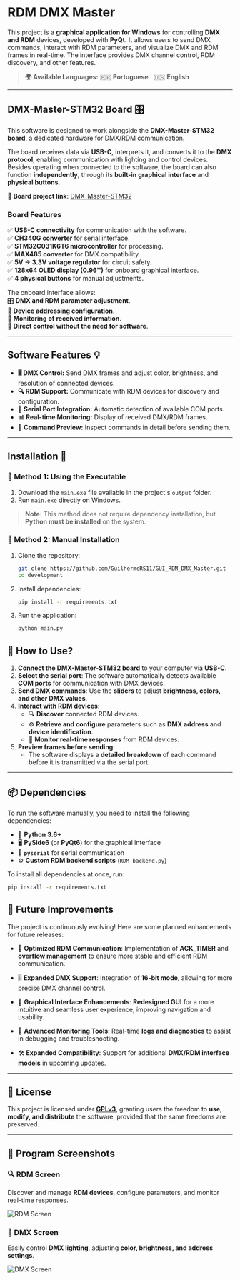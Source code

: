 # RDM DMX Master

This project is a **graphical application for Windows** for controlling **DMX and RDM** devices, developed with **PyQt**. It allows users to send DMX commands, interact with RDM parameters, and visualize DMX and RDM frames in real-time. The interface provides DMX channel control, RDM discovery, and other features.

> **🌍 Available Languages:** 🇧🇷 **Portuguese** | 🇺🇸 **English**

---

## **DMX-Master-STM32 Board** 🎛️  

This software is designed to work alongside the **DMX-Master-STM32 board**, a dedicated hardware for DMX/RDM communication.

The board receives data via **USB-C**, interprets it, and converts it to the **DMX protocol**, enabling communication with lighting and control devices. Besides operating when connected to the software, the board can also function **independently**, through its **built-in graphical interface** and **physical buttons**.

🔗 **Board project link**: [DMX-Master-STM32](https://github.com/GuilhermeRS11/DMX_Master_STM32)

### **Board Features**  
✅ **USB-C connectivity** for communication with the software.  
✅ **CH340G converter** for serial interface.  
✅ **STM32C031K6T6 microcontroller** for processing.  
✅ **MAX485 converter** for DMX compatibility.  
✅ **5V → 3.3V voltage regulator** for circuit safety.  
✅ **128x64 OLED display (0.96'')** for onboard graphical interface.  
✅ **4 physical buttons** for manual adjustments.  

The onboard interface allows:  
🎛️ **DMX and RDM parameter adjustment**.  
📍 **Device addressing configuration**.  
📡 **Monitoring of received information**.  
🔘 **Direct control without the need for software**.  

---

## **Software Features** 💡

- **🎚️ DMX Control:** Send DMX frames and adjust color, brightness, and resolution of connected devices.  
- **🔍 RDM Support:** Communicate with RDM devices for discovery and configuration.  
- **🔌 Serial Port Integration:** Automatic detection of available COM ports.  
- **📊 Real-time Monitoring:** Display of received DMX/RDM frames.  
- **📑 Command Preview:** Inspect commands in detail before sending them.  

---

## **Installation** 🚀

### **🔹 Method 1: Using the Executable**
1. Download the `main.exe` file available in the project's `output` folder.  
2. Run `main.exe` directly on Windows.  

> **Note:** This method does not require dependency installation, but **Python must be installed** on the system.

### **🔹 Method 2: Manual Installation**

1. Clone the repository:
   ```bash
   git clone https://github.com/GuilhermeRS11/GUI_RDM_DMX_Master.git
   cd development
   ```

2. Install dependencies:
   ```bash
   pip install -r requirements.txt
   ```

3. Run the application:
   ```bash
   python main.py
   ```

## 🚀 How to Use?

1. **Connect the DMX-Master-STM32 board** to your computer via **USB-C**.
2. **Select the serial port**: The software automatically detects available **COM ports** for communication with DMX devices.
3. **Send DMX commands**: Use the **sliders** to adjust **brightness, colors, and other DMX values**.
4. **Interact with RDM devices**:  
   - 🔍 **Discover** connected RDM devices.  
   - ⚙️ **Retrieve and configure** parameters such as **DMX address** and **device identification**.  
   - 📡 **Monitor real-time responses** from RDM devices.  
5. **Preview frames before sending**:  
   - The software displays a **detailed breakdown** of each command before it is transmitted via the serial port.  

---

## 📦 Dependencies

To run the software manually, you need to install the following dependencies:

- 🐍 **Python 3.6+**
- 🖥 **PySide6** (or **PyQt6**) for the graphical interface
- 🔌 **`pyserial`** for serial communication
- ⚙️ **Custom RDM backend scripts** (`RDM_backend.py`)

To install all dependencies at once, run:
```bash
pip install -r requirements.txt
```

## 🔧 Future Improvements

The project is continuously evolving! Here are some planned enhancements for future releases:

- 🚀 **Optimized RDM Communication**: Implementation of **ACK_TIMER** and **overflow management** to ensure more stable and efficient RDM communication.

- 🎚️ **Expanded DMX Support**: Integration of **16-bit mode**, allowing for more precise DMX channel control.

- 🎨 **Graphical Interface Enhancements**: **Redesigned GUI** for a more intuitive and seamless user experience, improving navigation and usability.

- 📡 **Advanced Monitoring Tools**: Real-time **logs and diagnostics** to assist in debugging and troubleshooting.

- 🛠 **Expanded Compatibility**: Support for additional **DMX/RDM interface models** in upcoming updates.

---

## 📜 License

This project is licensed under **[GPLv3](https://www.gnu.org/licenses/gpl-3.0.txt)**, granting users the freedom to **use, modify, and distribute** the software, provided that the same freedoms are preserved.

---

## 📸 Program Screenshots

### **🔍 RDM Screen**
Discover and manage **RDM devices**, configure parameters, and monitor real-time responses.

![RDM Screen](development/images/rdm_screen_EN.png)

### **🎨 DMX Screen**
Easily control **DMX lighting**, adjusting **color, brightness, and address settings**.

![DMX Screen](development/images/dmx_screen_EN.png)